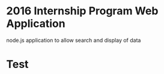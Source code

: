 # 2016 Internship Program Web Application
node.js application to allow search and display of data
# Test 
